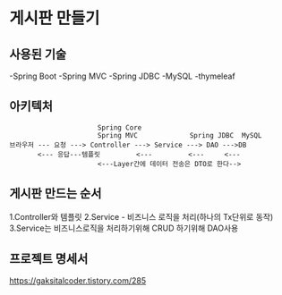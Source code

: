 # 게시판 만들기

## 사용된 기술

-Spring Boot
-Spring MVC
-Spring JDBC
-MySQL
-thymeleaf

## 아키텍처
```
                      Spring Core
                      Spring MVC             Spring JDBC  MySQL     
브라우저 --- 요청 ---> Controller ---> Service ---> DAO --->DB
       <--- 응답---템플릿         <---         <---     <---
                      <---Layer간에 데이터 전송은 DTO로 한다-->
```

## 게시판 만드는 순서
1.Controller와 템플릿
2.Service - 비즈니스 로직을 처리(하나의 Tx단위로 동작)
3.Service는 비즈니스로직을 처리하기위해 CRUD 하기위해 DAO사용

## 프로젝트 명세서
https://gaksitalcoder.tistory.com/285


